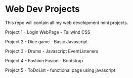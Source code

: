 # Web Dev Projects
This repo will contain all my web development mini projects.

Project 1 - Login WebPage - Tailwind CSS

Project 2 - Dice game - Basic Javascript

Project 3 - Drums - Javascript EventListeners

Project 4 - Fashion Fusion - Bootstrap

Project 5 - ToDoList - functional page using javascript
